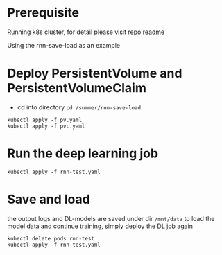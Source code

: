 # Prerequisite
Running k8s cluster, for detail please visit [repo readme](https://github.com/ptenteromano/summer/blob/master/README.md)

Using the rnn-save-load as an example

# Deploy PersistentVolume and PersistentVolumeClaim
- cd into directory `cd /summer/rnn-save-load`
```
kubectl apply -f pv.yaml
kubectl apply -f pvc.yaml
```
# Run the deep learning job
```
kubectl apply -f rnn-test.yaml
```
# Save and load
the output logs and DL-models are saved under dir `/mnt/data`
to load the model data and continue training, simply deploy the DL job again
```
kubectl delete pods rnn-test
kubectl apply -f rnn-test.yaml
```
